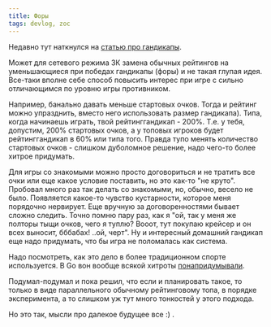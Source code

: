 ```yaml
---
title: Форы
tags: devlog, zoc
---
```


Недавно тут наткнулся на
[статью про гандикапы](http://www.progamer.ru/dev/handicaps.htm).

Может для сетевого режима ЗК замена обычных рейтингов на уменьшающиеся
при победах гандикапы (форы) и не такая глупая идея. Все-таки вполне
себе способ повысить интерес при игре с сильно отличающимся по уровню
игры противником.

Например, банально давать меньше стартовых очков. Тогда и рейтинг можно
упразднить, вместо него использовать размер гандикапа). Типа, когда
начинаешь играть, твой рейтинггандикап - 200%. Т.е. у тебя, допустим,
200% стартовых очков, а у топовых игроков будет рейтинггандикап в 60%
или типа того. Правда тупо менять количество стартовых очков - слишком
дуболомное решение, надо чего-то более хитрое придумать.

Для игры со знакомыми можно просто договориться и не тратить все очки
или еще какое условие поставить, но это как-то "не круто". Пробовал
много раз так делать со знакомыми, но, обычно, весело не было.
Появляется какое-то чувство кустарности, которое меня порядочно
нервирует. Еще вручную за договоренностями бывает сложно следить. Точно
помню пару раз, как я "ой, так у меня же полторы тыщи очков, чего я
туплю? Вооот, тут покупаю крейсер и он всех выносит, бббабах! ..ой,
черт". Ну и интересный домашний гандикап еще надо придумать, что бы игра
не поломалась как система.

Надо посмотреть, как это дело в более традиционном спорте используется.
В Go вон вообще всякой хитроты
[понапридумывали](https://ru.wikipedia.org/wiki/%D0%A4%D0%BE%D1%80%D0%B0#.D0.A4.D0.BE.D1.80.D0.B0_.D0.B2_.D0.B3.D0.BE).

Подумал-подумал и пока решил, что если и планировать такое, то только в
виде параллельного обычному рейтинговому топа, в порядке эксперимента, а
то слишком уж тут много тонкостей у этого подхода.

Но это так, мысли про далекое будущее все :) .

